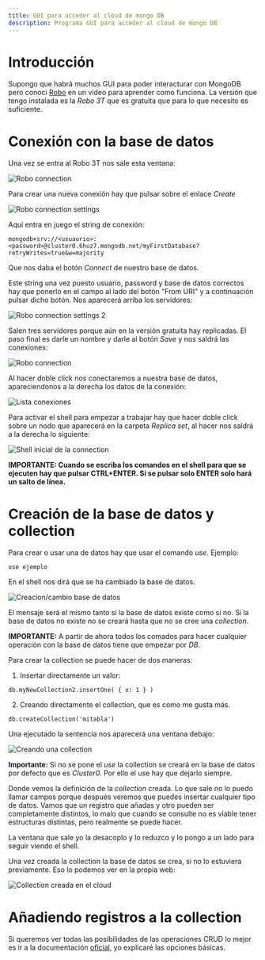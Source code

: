 ```yaml
---
title: GUI para acceder al cloud de mongo DB
description: Programa GUI para acceder al cloud de mongo DB
---
```


# Introducción

Supongo que habrá muchos GUI para poder interacturar con MongoDB pero conoci [Robo](https://robomongo.org/) en un video para aprender como funciona. La versión que tengo instalada es la *Robo 3T* que es gratuíta que para lo que necesito es suficiente.

# Conexión con la base de datos

Una vez se entra al Robo 3T nos sale esta ventana:

![Robo connection](/images/mongodb/gui/robo_connection.png)

Para crear una nueva conexión hay que pulsar sobre el enlace *Create*

![Robo connection settings](/images/mongodb/gui/robo_connection_settings.png)

Aquí entra en juego el string de conexión:

```tpl
mongodb+srv://<usuaurio>:<password>@cluster0.6huz7.mongodb.net/myFirstDatabase?retryWrites=true&w=majority
```

Que nos daba el botón *Connect* de nuestro base de datos.

Este string una vez puesto usuario, password y base de datos correctos hay que ponerlo en el campo al lado del botón "From URI" y a continuación pulsar dicho botón. Nos aparecerá arriba los servidores:

![Robo connection settings 2](/images/mongodb/gui/robo_connection_settings.png)

Salen tres servidores porque aún en la versión gratuita hay replicadas. El paso final es darle un nombre y darle al botón *Save* y nos saldrá las conexiones:

![Robo connection](/images/mongodb/gui/robo_connection2.png)

Al hacer doble click nos conectaremos a nuestra base de datos, apareciendonos a la derecha los datos de la conexión:

![Lista conexiones](/images/mongodb/gui/robo_lista_conexiones.png)

Para activar el shell para empezar a trabajar hay que hacer doble click sobre un nodo que aparecerá en la carpeta *Replica set*, al hacer nos saldrá a la derecha lo siguiente:

![Shell inicial de la connection](/images/mongodb/gui/robo_connection_shell.png)

**IMPORTANTE: Cuando se escriba los comandos en el shell para que se ejecuten hay que pulsar CTRL+ENTER. Si se pulsar solo ENTER solo hará un salto de línea.**

# Creación de la base de datos y collection

Para crear o usar una de datos hay que usar el comando *use*. Ejemplo:

```tpl
use ejemplo
```
En el shell nos dirá que se ha cambiado la base de datos.

![Creacion/cambio base de datos](/images/mongodb/gui/robo_command_shell_1.png)

El mensaje será el mismo tanto si la base de datos existe como si no. Si la base de datos no existe no se creará hasta que no se cree una *collection*.

**IMPORTANTE:** A partir de ahora todos los comados para hacer cualquier operación con la base de datos tiene que empezar por *DB*.

Para crear la collection se puede hacer de dos maneras: 

1. Insertar directamente un valor:

```tpl
db.myNewCollection2.insertOne( { x: 1 } )
```

2. Creando directamente el collection, que es como me gusta más.

```tpl
db.createCollection('mitabla') 
```
Una ejecutado la sentencia nos aparecerá una ventana debajo:

![Creando una collection](/images/mongodb/gui/robo_command_shell_2.png)

**Importante:** Si no se pone el *use* la collection se creará en la base de datos por defecto que es *Cluster0*. Por ello el use hay que dejarlo siempre.

Donde vemos la definición de la *collection* creada. Lo que sale no lo puedo llamar campos porque después veremos que puedes insertar cualquier tipo de datos. Vamos que un registro que añadas y otro pueden ser completamente distintos, lo malo que cuando se consulte no es viable tener estructuras distintas, pero realmente se puede hacer.

La ventana que sale yo la desacoplo y lo reduzco y lo pongo a un lado para seguir viendo el shell. 

Una vez creada la collection la base de datos se crea, si no lo estuviera previamente. Eso lo podemos ver en la propia web:

![Collection creada en el cloud](/images/mongodb/gui/robo_collection_creada_cloud.png)

# Añadiendo registros a la collection

Si queremos ver todas las posibilidades de las operaciones CRUD lo mejor es ir a la documentación [oficial](https://docs.mongodb.com/v5.0/crud/), yo explicaré las opciones básicas.